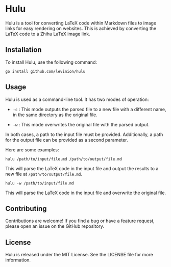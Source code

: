 # Hulu

Hulu is a tool for converting LaTeX code within Markdown files to image links for easy rendering on websites. This is achieved by converting the LaTeX code to a Zhihu LaTeX image link.

## Installation

To install Hulu, use the following command:

```
go install github.com/levinion/hulu
```

## Usage

Hulu is used as a command-line tool. It has two modes of operation: 

- `-c` : This mode outputs the parsed file to a new file with a different name, in the same directory as the original file. 

- `-w` : This mode overwrites the original file with the parsed output.

In both cases, a path to the input file must be provided. Additionally, a path for the output file can be provided as a second parameter.

Here are some examples:

```
hulu /path/to/input/file.md /path/to/output/file.md
```

This will parse the LaTeX code in the input file and output the results to a new file at `/path/to/output/file.md`.

```
hulu -w /path/to/input/file.md
```

This will parse the LaTeX code in the input file and overwrite the original file.

## Contributing

Contributions are welcome! If you find a bug or have a feature request, please open an issue on the GitHub repository. 

## License

Hulu is released under the MIT License. See the LICENSE file for more information.
